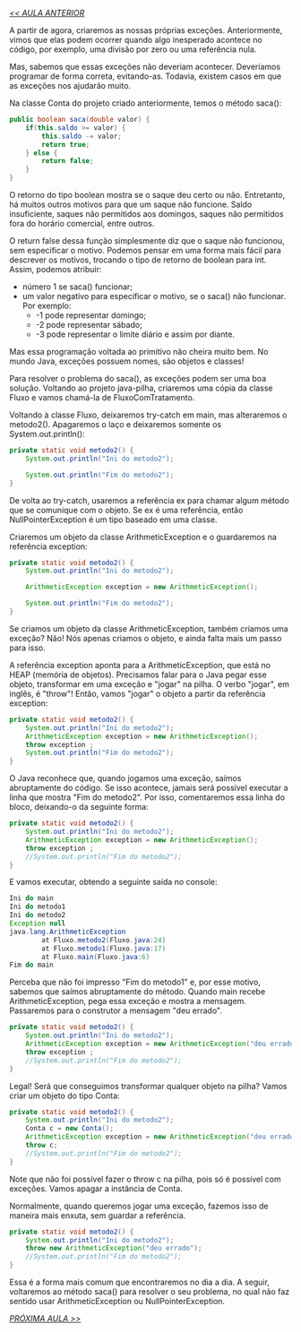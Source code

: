 *[<< AULA ANTERIOR](https://github.com/pvreboucas/java-excecoes/edit/aula-3/aulas/1-revisao.md)*

A partir de agora, criaremos as nossas próprias exceções. Anteriormente, vimos que elas podem ocorrer quando algo inesperado acontece no código, por exemplo, uma divisão por zero ou uma referência nula.

Mas, sabemos que essas exceções não deveriam acontecer. Deveríamos programar de forma correta, evitando-as. Todavia, existem casos em que as exceções nos ajudarão muito.

Na classe Conta do projeto criado anteriormente, temos o método saca():

```java
public boolean saca(double valor) {
    if(this.saldo >= valor) {
        this.saldo -= valor;
        return true;
    } else {
        return false;
    }
}
```

O retorno do tipo boolean mostra se o saque deu certo ou não. Entretanto, há muitos outros motivos para que um saque não funcione. Saldo insuficiente, saques não permitidos aos domingos, saques não permitidos fora do horário comercial, entre outros.

O return false dessa função simplesmente diz que o saque não funcionou, sem especificar o motivo. Podemos pensar em uma forma mais fácil para descrever os motivos, trocando o tipo de retorno de boolean para int. Assim, podemos atribuir:

* número 1 se saca() funcionar;
* um valor negativo para especificar o motivo, se o saca() não funcionar. Por exemplo:
  * -1 pode representar domingo;
  * -2 pode representar sábado;
  * -3 pode representar o limite diário e assim por diante. 

Mas essa programação voltada ao primitivo não cheira muito bem. No mundo Java, exceções possuem nomes, são objetos e classes!

Para resolver o problema do saca(), as exceções podem ser uma boa solução. Voltando ao projeto java-pilha, criaremos uma cópia da classe Fluxo e vamos chamá-la de FluxoComTratamento.

Voltando à classe Fluxo, deixaremos try-catch em main, mas alteraremos o metodo2(). Apagaremos o laço e deixaremos somente os System.out.println():

```java
private static void metodo2() {
    System.out.println("Ini do metodo2");

    System.out.println("Fim do metodo2");
}
```

De volta ao try-catch, usaremos a referência ex para chamar algum método que se comunique com o objeto. Se ex é uma referência, então NullPointerException é um tipo baseado em uma classe.

Criaremos um objeto da classe ArithmeticException e o guardaremos na referência exception:

```java
private static void metodo2() {
    System.out.println("Ini do metodo2");

    ArithmeticException exception = new ArithmeticException();

    System.out.println("Fim do metodo2");
}
```

Se criamos um objeto da classe ArithmeticException, também criamos uma exceção? Não! Nós apenas criamos o objeto, e ainda falta mais um passo para isso.

A referência exception aponta para a ArithmeticException, que está no HEAP (memória de objetos). Precisamos falar para o Java pegar esse objeto, transformar em uma exceção e "jogar" na pilha. O verbo "jogar", em inglês, é "throw"! Então, vamos "jogar" o objeto a partir da referência exception:

```java
private static void metodo2() {
    System.out.println("Ini do metodo2");
    ArithmeticException exception = new ArithmeticException();
    throw exception ;
    System.out.println("Fim do metodo2");
}
```

O Java reconhece que, quando jogamos uma exceção, saímos abruptamente do código. Se isso acontece, jamais será possível executar a linha que mostra "Fim do metodo2". Por isso, comentaremos essa linha do bloco, deixando-o da seguinte forma:

```java
private static void metodo2() {
    System.out.println("Ini do metodo2");
    ArithmeticException exception = new ArithmeticException();
    throw exception ;
    //System.out.println("Fim do metodo2");
}
```

E vamos executar, obtendo a seguinte saída no console:

```java
Ini do main
Ini do metodo1
Ini do metodo2
Exception null
java.lang.ArithmeticException
        at Fluxo.metodo2(Fluxo.java:24)
        at Fluxo.metodo1(Fluxo.java:17)
        at Fluxo.main(Fluxo.java:6)
Fim do main
```

Perceba que não foi impresso "Fim do metodo1" e, por esse motivo, sabemos que saímos abruptamente do método. Quando main recebe ArithmeticException, pega essa exceção e mostra a mensagem. Passaremos para o construtor a mensagem "deu errado".

```java
private static void metodo2() {
    System.out.println("Ini do metodo2");
    ArithmeticException exception = new ArithmeticException("deu errado");
    throw exception ;
    //System.out.println("Fim do metodo2");
}
```

Legal! Será que conseguimos transformar qualquer objeto na pilha? Vamos criar um objeto do tipo Conta:

```java
private static void metodo2() {
    System.out.println("Ini do metodo2");
    Conta c = new Conta();
    ArithmeticException exception = new ArithmeticException("deu errado");
    throw c;
    //System.out.println("Fim do metodo2");
}
```

Note que não foi possível fazer o throw c na pilha, pois só é possível com exceções. Vamos apagar a instância de Conta.

Normalmente, quando queremos jogar uma exceção, fazemos isso de maneira mais enxuta, sem guardar a referência.

```java
private static void metodo2() {
    System.out.println("Ini do metodo2");
    throw new ArithmeticException("deu errado");
    //System.out.println("Fim do metodo2");
}
```

Essa é a forma mais comum que encontraremos no dia a dia. A seguir, voltaremos ao método saca() para resolver o seu problema, no qual não faz sentido usar ArithmeticException ou NullPointerException.


*[PRÓXIMA AULA >>](https://github.com/pvreboucas/java-excecoes/blob/aula-4/aulas/1-hierarquia-de-excecoes.md)*
